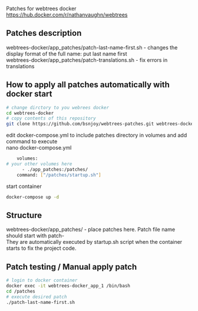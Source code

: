 Patches for webtrees docker https://hub.docker.com/r/nathanvaughn/webtrees

## Patches description
webtrees-docker/app_patches/patch-last-name-first.sh - changes the display format of the full name: put last name first  
webtrees-docker/app_patches/patch-translations.sh - fix errors in translations

## How to apply all patches automatically with docker start
```bash
# change dirctory to you webrees docker
cd webtrees-docker
# copy contents of this repository
git clone https://github.com/bsnjoy/webtrees-patches.git webtrees-docker
```

edit docker-compose.yml to include patches directory in volumes and add command to execute  
nano docker-compose.yml
```bash
    volumes:
# your other volumes here
      - ./app_patches:/patches/
    command: ["/patches/startup.sh"]
```

start container
```bash
docker-compose up -d
```

## Structure
webtrees-docker/app_patches/ - place patches here. Patch file name should start with patch-  
They are automatically executed by startup.sh script when the container starts to fix the project code.

## Patch testing / Manual apply patch
```bash
# login to docker container
docker exec -it webtrees-docker_app_1 /bin/bash
cd /patches
# execute desired patch
./patch-last-name-first.sh
```
